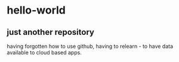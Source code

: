 # hello-world
## just another repository
having forgotten how to use github, having to relearn - to have data available to cloud based apps. 
